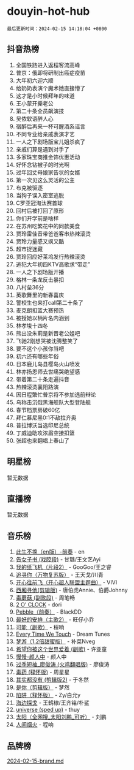 # douyin-hot-hub

`最后更新时间：2024-02-15 14:18:04 +0800`

## 抖音热榜

1. 全国铁路进入返程客流高峰
1. 普京：俄即将研制出癌症疫苗
1. 大年初六迎六顺
1. 给奶奶表演个魔术她直接懵了
1. 这才是小时候拜年的味道
1. 王小蒙开撕老公
1. 第二十条全员飙演技
1. 吴侬软语醉人心
1. 宿醉后再来一杯可醒酒系谣言
1. 不同专业给亲戚表演才艺
1. 一人之下剧场版宝儿姐杀疯了
1. 亲戚们算是遇到对手了
1. 多家珠宝商推金饰优惠活动
1. 好怀念钻被子的时光啊
1. 过年回丈母娘家告状的女婿
1. 第一次见这么灵活的公主
1. 布克被驱逐
1. 当狗子误入密室逃脱
1. C罗亚冠淘汰赛首球
1. 回村后被打回了原形
1. 你们开学前是啥样
1. 在苏州吃繁花中的同款美食
1. 贾玲雷佳音带爸爸客串热辣滚烫
1. 贾玲力量感又飒又酷
1. 超市捉迷藏
1. 贾玲回应好莱坞发行热辣滚烫
1. 逃犯大年初四KTV高歌求“带走”
1. 一人之下剧场版开播
1. 格林一条龙反击暴扣
1. 八村垒36分
1. 英歌舞里的新春喜庆
1. 警校生也来打call第二十条了
1. 麦克朗扣篮大赛预热
1. 被授她以柄片名内涵到
1. 林孝埈十四冬
1. 熊出没朱莉是新晋老公姐吧
1. 飞驰2刚想哭被沈腾整笑了
1. 要不这个小孩你当吧
1. 初六还有哪些年俗
1. 日本鹿儿岛县樱岛火山喷发
1. 林亦扬恩师去世痛哭绝望感
1. 带着第二十条走遍抖音
1. 热辣滚烫襄阳路演
1. 因日程繁忙普京将不参加选前辩论
1. 乌称击沉俄黑海舰队大型登陆舰
1. 春节档票房破60亿
1. 拜仁慕尼黑0:1不敌拉齐奥
1. 普拉博沃当选印尼总统
1. 丁威迪助攻浓眉空接扣篮
1. 张超也来翻唱上春山了

## 明星榜

暂无数据

## 直播榜

暂无数据

## 音乐榜

1. [此生不换（en版）-前奏](https://sf5-hl-cdn-tos.douyinstatic.com/obj/tos-cn-ve-2774/oMDvUGwhKrKYDEqXiMYEwxZqBWIJFA92CiLAO) - en
1. [告女子书 (戏腔段)](https://sf5-hl-cdn-tos.douyinstatic.com/obj/tos-cn-ve-2774/osCCzFxWgstBDi92ZfBB4ht7gQENBmQMAl0eI6) - 甘璐/王文艺Ayi
1. [我的纸飞机（片段2）](https://sf5-hl-cdn-tos.douyinstatic.com/obj/tos-cn-ve-2774/oM2ZrKcg2CD5AeRB2gkeXOFB1IxAGJdZPazYHf) - GooGoo/王之睿
1. [追寻你（万物复苏版）](https://sf5-hl-cdn-tos.douyinstatic.com/obj/tos-cn-ve-2774/oYeAZJsbjIDit9APmBg8u6uDUQnHmoCf3gbo74) - 王天戈/川青
1. [开心往前飞（开心超人联盟主题曲）](https://sf5-hl-cdn-tos.douyinstatic.com/obj/tos-cn-ve-2774/9d8fb7c82cf1421fb93a9fe925275e0a) - VIVI
1. [西厢寻他(剪辑版)](https://sf6-cdn-tos.douyinstatic.com/obj/tos-cn-ve-2774/oUsAVfAQKlRNxEv5qxvIB8o5qmIWUcXbzJKJhw) - 唐伯虎Annie、伯爵Johnny
1. [毒蘑菇 (副歌段)](https://sf5-hl-cdn-tos.douyinstatic.com/obj/tos-cn-ve-2774/ocDEUsfdLjxnlFXtfogBCiQCEqYB7QZgZ8VViM) - 周笔畅
1. [2 O' CLOCK](https://sf3-cdn-tos.douyinstatic.com/obj/tos-cn-ve-2774/oIUBICeqlYQHTigCBOnCMlwBZJkgiBjt1oDfbg) - dori
1. [Pebble（前奏）](https://sf5-hl-cdn-tos.douyinstatic.com/obj/tos-cn-ve-2774/5e6913036e674b34b92df6abd1361f00) - BlackDD
1. [最好的安排（主歌2）](https://sf5-hl-cdn-tos.douyinstatic.com/obj/tos-cn-ve-2774/oMMZX1DuHpMwgoDztBmZswgQnbCeeANZxBHkFY) - 旺仔小乔
1. [可能（副歌）](https://sf5-hl-cdn-tos.douyinstatic.com/obj/tos-cn-ve-2774/cde1731888894259b333569393c2fb51) - 程响
1. [Every Time We Touch](https://sf5-hl-cdn-tos.douyinstatic.com/obj/tos-cn-ve-2774/ogN6lUKQeBBfEVhIOMikG1CcJjugxk1tztZyhP) - Dream Tunes
1. [梦游（1.2倍甜蜜版）](https://sf5-hl-cdn-tos.douyinstatic.com/obj/tos-cn-ve-2774/o4gyAUm8hwufoEABmwVIiQtHsFuGzAEEWtNMzo) - 补菜Nveg
1. [希望你被这个世界爱着 (副歌)](https://sf5-hl-cdn-tos.douyinstatic.com/obj/tos-cn-ve-2774/oUHCmWQfZlE3QQBKBeD8rCFLpJzPgCpImhsxMt) - 许亚童
1. [慢慢-颜人中](https://sf5-hl-cdn-tos.douyinstatic.com/obj/tos-cn-ve-2774/ocjHNfBXdBxQNC8ZGAeoLMFTUgtBg8bkExunDC) - 颜人中
1. [过季短袖_廖俊涛 (火鸡翻唱版)](https://sf5-hl-cdn-tos.douyinstatic.com/obj/tos-cn-ve-2774/ogQVJl0tRBKxQgZji7YClFEBrVDeHpPTWfCZbQ) - 廖俊涛
1. [毒药 (释怀版)](https://sf5-hl-cdn-tos.douyinstatic.com/obj/tos-cn-ve-2774/oYILMEAzspdZBIzy4frJNB8ZHPHWAhiwowd4Ad) - 周星星
1. [其实都没有 (剪辑版2)](https://sf5-hl-cdn-tos.douyinstatic.com/obj/tos-cn-ve-2774/oEBNQenHZtBhxYjGgUDQk0BCHTigQafgFlbQ7k) - 于冬然
1. [是你（剪辑版）](https://sf5-hl-cdn-tos.douyinstatic.com/obj/tos-cn-ve-2774/46019dae783c4c969944217fe1cfafc4) - 梦然
1. [陷阱（释怀版）](https://sf5-hl-cdn-tos.douyinstatic.com/obj/tos-cn-ve-2774/oE8C21LeZrzKLDFfQYgMzx4GAIHageG5IzayY7) - Zy/白允y
1. [海边探戈](https://sf5-hl-cdn-tos.douyinstatic.com/obj/tos-cn-ve-2774/os9gE0VQCGqt6VQkZDyBBYvfSDY0QFe3vVmubn) - 王鹤棣/王齐铭/朴鲨
1. [universe (sped up)](https://sf5-hl-cdn-tos.douyinstatic.com/obj/tos-cn-ve-2774/oIQnurQLDCsdYeegkM4CKuVb23MZBXtX6QB8bv) - thuy
1. [太阳（全网搜_太阳刘鹏_可听）](https://sf5-hl-cdn-tos.douyinstatic.com/obj/tos-cn-ve-2774/ogWbyIQnlBFImVbeDocRdCIYtBHlbJXgfZMvgz) - 刘鹏
1. [人间烟火](https://sf3-cdn-tos.douyinstatic.com/obj/tos-cn-ve-2774/947983139f35446684610238bba8e7a9) - 程响

## 品牌榜

[2024-02-15-brand.md](2024-02-15-brand.md)
